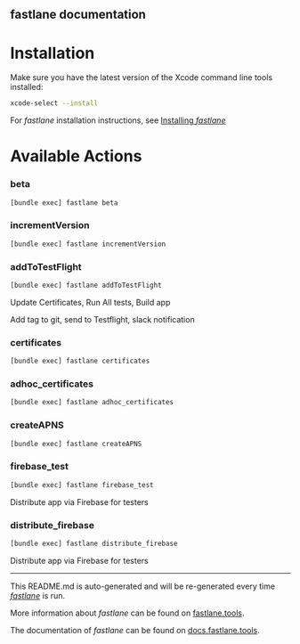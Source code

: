 fastlane documentation
----

# Installation

Make sure you have the latest version of the Xcode command line tools installed:

```sh
xcode-select --install
```

For _fastlane_ installation instructions, see [Installing _fastlane_](https://docs.fastlane.tools/#installing-fastlane)

# Available Actions

### beta

```sh
[bundle exec] fastlane beta
```



### incrementVersion

```sh
[bundle exec] fastlane incrementVersion
```



### addToTestFlight

```sh
[bundle exec] fastlane addToTestFlight
```

Update Certificates, Run All tests, Build app

Add tag to git, send to Testflight, slack notification

### certificates

```sh
[bundle exec] fastlane certificates
```



### adhoc_certificates

```sh
[bundle exec] fastlane adhoc_certificates
```



### createAPNS

```sh
[bundle exec] fastlane createAPNS
```



### firebase_test

```sh
[bundle exec] fastlane firebase_test
```

Distribute app via Firebase for testers

### distribute_firebase

```sh
[bundle exec] fastlane distribute_firebase
```

Distribute app via Firebase for testers

----

This README.md is auto-generated and will be re-generated every time [_fastlane_](https://fastlane.tools) is run.

More information about _fastlane_ can be found on [fastlane.tools](https://fastlane.tools).

The documentation of _fastlane_ can be found on [docs.fastlane.tools](https://docs.fastlane.tools).
